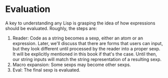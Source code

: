 # Evaluation

A key to understanding any Lisp is grasping the idea of how expressions should be evaluated.
Roughly, the steps are:

1. Reader: Code as a string becomes a sexp, either an atom or an expression. Later, we'll discuss
that there are forms that users can input, but they look different until processed by the reader
into a proper sexp. It will be explicitly mentioned in this book if that's the case. Until then, our
string inputs will match the string representation of a resulting sexp.
2. Macro expansion: Some sexps may become other sexps.
3. Eval: The final sexp is evaluated.
